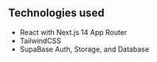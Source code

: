 ## Technologies used
- React with Next.js 14 App Router
- TailwindCSS
- SupaBase Auth, Storage, and Database
